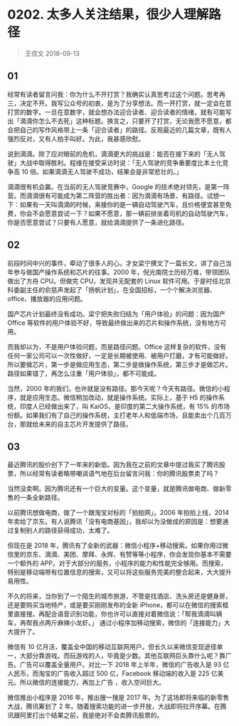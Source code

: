 # 0202. 太多人关注结果，很少人理解路径
> 王信文
2018-09-13

## 01

经常有读者留言问我：你为什么不开打赏？我确实认真思考过这个问题。思考再三，决定不开。我写公众号的初衷，是为了分享想法。而一开打赏，就一定会在意打赏的数字。一旦在意数字，就会想办法迎合读者、迎合读者的情绪，就有可能写出「滴滴你怎么不去死」这种标题。换言之，只要开了打赏，无论我愿不愿意，都会把自己的写作风格带上一条「迎合读者」的路径。反观最近的几篇文章，既有人强烈反对，又有人拍手叫好。为此，我甚感欣慰。

说到滴滴。除了应对眼前的危机，滴滴更大的挑战是：能否在接下来的「无人驾驶」大战中取得胜利。程维在接受采访时说：「无人驾驶的竞争重要度比本土化竞争高 10 倍。如果滴滴无人驾驶不成功，结果会是非常悲壮的。」

滴滴很有机会赢。在当前的无人驾驶竞赛中，Google 的技术绝对领先，是第一阵营。而滴滴很有可能成为第二阵营的胜出者：因为滴滴有场景、有路径。试想一下：如果有一天叫滴滴的时候，来接你的是一辆自动驾驶汽车，且价格便宜甚至免费，你会不会愿意尝试一下？如果不愿意，那一辆前排坐着司机的自动驾驶汽车，你是否愿意尝试？只要有人愿意，就给滴滴提供了一条进化路径。

## 02

前段时间中兴的事件，牵动了很多人的心。才女梁宁撰文了一篇长文，讲了自己当年参与做国产操作系统和芯片的往事。2000 年，倪光南院士历经万难，带领团队做出了方舟 CPU。但做完 CPU，发现并无配套的 Linux 软件可用。于是时任北京科委副主任的俞慈声发起了「扬帆计划」，在全国招标，一个个解决浏览器、office、播放器的应用问题。

国产芯片计划最终没有成功。梁宁把失败归结为「用户体验」的问题：因为国产 Office 等软件的用户体验不好，导致最终做出来的芯片和操作系统，没有地方可用。

而我却以为，不是用户体验问题，而是路径问题。Office 这样复杂的软件，没有任何一家公司可以一次性做好，一定是长期被使用、被用户打磨，才有可能做好。所以要做芯片，第一步是做应用生态，第二步是做操作系统，第三步才是做芯片。路径如果错了，再怎么注重「用户体验」，都不可能成。

当然，2000 年的我们，也许就是没有路径。那今天呢？今天有路径。微信的小程序，就是应用生态。微信稍加改动，就是操作系统。实际上，基于 H5 的操作系统，印度人已经做出来了，叫 KaiOS，是印度的第二大操作系统，有 15% 的市场份额。如果我们有了自己的操作系统，主打老年人和低端市场，且能卖出个几百万台，那就给未来的自主芯片开发提供了路径。

## 03

最近腾讯的股价创下了一年来的新低。因为我在之前的文章中提过我买了腾讯股票，所以经常有读者略带嘲讽语气地在后台留言问我：你的腾讯股票卖了吗？

当然没卖啊。因为腾讯还有一个巨大的变量。这个变量，就是腾讯做电商、做新零售的一条全新路径。

以前腾讯想做电商，做了一个跟淘宝对标的「拍拍网」。2006 年拍拍上线，2014 年卖给了京东。有人说腾讯「没有电商基因」，我却以为没做成的原因是：想要通过复制别人的路径获得成功，太难了。

但现在是 2018 年，腾讯有了全新的武器：微信小程序+移动搜索。如果你用过微信里的京东、滴滴、美团、摩拜、永辉、有赞等等小程序，你会发现你基本不需要一个额外的 APP。对于大部分的服务，小程序的能力和性能完全够用。而搜索，特别是移动端带有位置信息的搜索，又可以将这些服务完美的整合起来，大大提升易用性。

不久的将来，当你到了一个陌生的城市旅游，不管是找酒店、洗头房还是健身房，还是要购买当地特产，或是要买刚刚发布的全新 iPhone，都可以在微信的搜索框里直接搜。再配合语音识别功能，你也许可以直接对着微信说：「帮我滴滴叫辆车，再帮我点两斤麻辣小龙虾。」 通过小程序加移动搜索，微信的「连接能力」大大提升了。

微信有 10 亿月活，覆盖全中国的移动互联网用户。但长久以来微信变现途径单一，大部分靠游戏。而玩游戏的人，毕竟是少数。其他互联网巨头靠什么呢？靠广告。广告可以覆盖全量用户。对比一下 2018 年上半年，微信的广告收入是 93 亿人民币，而淘宝的广告收入超过 500 亿，Facebook 移动端的收入是 225 亿美元。所以微信的连接能力，再加上广告 ，收入空间巨大。

微信推出小程序是 2016 年，推出搜一搜是 2017 年。为了这场即将来临的新零售大战，腾讯筹划了 2 年。随着搜索功能的进一步开放，大战即将拉开序幕。在腾讯跟阿里打出个结果之前，我是绝对不会卖腾讯股票的。

